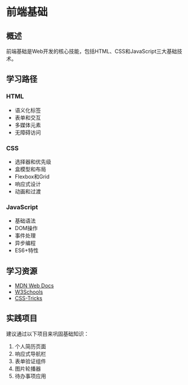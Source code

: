 # 前端基础

## 概述

前端基础是Web开发的核心技能，包括HTML、CSS和JavaScript三大基础技术。

## 学习路径

### HTML
- 语义化标签
- 表单和交互
- 多媒体元素
- 无障碍访问

### CSS  
- 选择器和优先级
- 盒模型和布局
- Flexbox和Grid
- 响应式设计
- 动画和过渡

### JavaScript
- 基础语法
- DOM操作
- 事件处理
- 异步编程
- ES6+特性

## 学习资源

- [MDN Web Docs](https://developer.mozilla.org/)
- [W3Schools](https://www.w3schools.com/)
- [CSS-Tricks](https://css-tricks.com/)

## 实践项目

建议通过以下项目来巩固基础知识：

1. 个人简历页面
2. 响应式导航栏
3. 表单验证组件
4. 图片轮播器
5. 待办事项应用